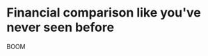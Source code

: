 Financial comparison like you've never seen before
==================================================

BOOM